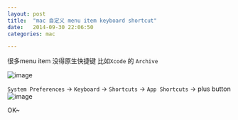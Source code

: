 ```yaml
---
layout: post
title:  "mac 自定义 menu item keyboard shortcut"
date:   2014-09-30 22:06:50
categories: mac

---
```


很多menu item 没得原生快捷键 比如`Xcode` 的 `Archive`

![image](http://)

`System Preferences` -> `Keyboard` -> `Shortcuts` -> `App Shortcuts` -> plus button
![image](http://)

OK~